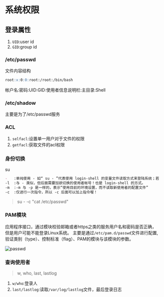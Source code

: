 # 系统权限

## 登录属性
1. `UID`:user id
2. `GID`:group id  

### /etc/passwd  
文件内容结构
```markdown
root:x:0:0:root:/root:/bin/bash
```
帐户名:密码:UID:GID:使用者信息说明栏:主目录:Shell

### /etc/shadow
主要是为了/etc/passwd服务

### ACL
1. `selfacl`:设置单一用户对于文件的权限
2. `getfacl`:获取文件的acl权限

### 身份切换
su
```markdown
-   :单纯使用 - 如“ su - ”代表使用 login-shell 的变量文件读取方式来登陆系统；若使用者名称没有加上去，则代表切换为 root 的身份。
-l  :与 - 类似，但后面需要加欲切换的使用者帐号！也是 login-shell 的方式。
-m  :-m 与 -p 是一样的，表示“使用目前的环境设置，而不读取新使用者的配置文件”
-c  :仅进行一次指令，所以 -c 后面可以加上指令喔！
```
>su - -c "cat /etc/passwd"

### PAM模块
应用程序接口，通过模块校验邮箱或者https之类的服务用户名和密码是否正确，但是用户可能不能登录Linux系统。
主要是通过`/etc/pam.d/passwd`文件进行配置,验证类别（type）、控制标准（flag）、PAM的模块与该模块的参数。

![passwd](../image/passwd.png)

### 查询使用者
>w, who, last, lastlog 

1. `w/who`:登录人
2. `last/lastlog`:读取`/var/log/lastlog`文件，最后登录日志
